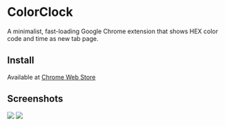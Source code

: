 # ColorClock
A minimalist, fast-loading Google Chrome extension that shows HEX color code and time as new tab page.

## Install
Available at [Chrome Web Store](https://chrome.google.com/webstore/detail/new-tab-color-clock/dfkbogglcileimhledhafjnggcjfkgkj)

## Screenshots
![](http://i.imgur.com/B6foUBk.png)
![](http://i.imgur.com/6XCodRl.jpg)
